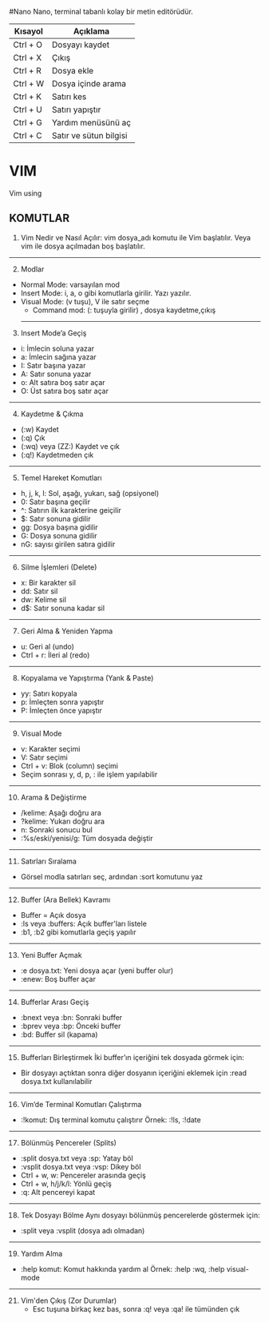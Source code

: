 #Nano
Nano, terminal tabanlı kolay bir metin editörüdür.

| Kısayol   | Açıklama               |
|-----------|------------------------|
| Ctrl + O  | Dosyayı kaydet         |
| Ctrl + X  | Çıkış                  |
| Ctrl + R  | Dosya ekle             |
| Ctrl + W  | Dosya içinde arama     |
| Ctrl + K  | Satırı kes             |
| Ctrl + U  | Satırı yapıştır        |
| Ctrl + G  | Yardım menüsünü aç     |
| Ctrl + C  | Satır ve sütun bilgisi |

# VIM
Vim using

 
KOMUTLAR
-------------------------------------------------------------------------------------------------------------------
1. Vim Nedir ve Nasıl Açılır: vim dosya_adı komutu ile Vim başlatılır. Veya vim ile dosya açılmadan boş  başlatılır.
--------------------------------------------------------------------------------------------------------------------
2. Modlar
- Normal Mode: varsayılan mod
- Insert Mode: i, a, o gibi komutlarla girilir. Yazı yazılır.
- Visual Mode: (v tuşu), V ile satır seçme
  - Command mod: (: tuşuyla girilir) , dosya kaydetme,çıkış
  ----------------------------------------------------------------------------------------------------------------
3. Insert Mode’a Geçiş

- i: İmlecin soluna yazar
- a: İmlecin sağına yazar
- I: Satır başına yazar
- A: Satır sonuna yazar
- o: Alt satıra boş satır açar
- O: Üst satıra boş satır açar

------------------------------------------------------------------------------  
4. Kaydetme & Çıkma

- (:w) Kaydet
- (:q)  Çık
- (:wq) veya (ZZ:) Kaydet ve çık
- (:q!) Kaydetmeden çık
-----------------------------------------------------------------------------------  
5. Temel Hareket Komutları

- h, j, k, l: Sol, aşağı, yukarı, sağ (opsiyonel)
- 0: Satır başına geçilir
- ^: Satırın ilk karakterine geiçilir
- $: Satır sonuna gidilir
- gg: Dosya başına gidilir
- G: Dosya sonuna gidilir
- nG: sayısı girilen satıra gidilir

 ------------------------------------------------------------------------------------- 
6. Silme İşlemleri (Delete)

- x: Bir karakter sil
- dd: Satır sil
- dw: Kelime sil
- d$: Satır sonuna kadar sil
------------------------------------------------------------------------------------
  
7. Geri Alma & Yeniden Yapma

- u: Geri al (undo)
- Ctrl + r: İleri al (redo)
 -------------------------------------------------------------------------------------- 
8. Kopyalama ve Yapıştırma (Yank & Paste)
  
- yy: Satırı kopyala
- p: İmleçten sonra yapıştır
- P: İmleçten önce yapıştır
------------------------------------------------------------------------------------
9. Visual Mode
- v: Karakter seçimi
- V: Satır seçimi
- Ctrl + v: Blok (column) seçimi
- Seçim sonrası y, d, p, : ile işlem yapılabilir

 --------------------------------------------------------------------------------------- 
10. Arama & Değiştirme

- /kelime: Aşağı doğru ara
- ?kelime: Yukarı doğru ara
- n: Sonraki sonucu bul
- :%s/eski/yenisi/g: Tüm dosyada değiştir
 --------------------------------------------------------------------------------------- 
11. Satırları Sıralama
- Görsel modla satırları seç, ardından :sort komutunu yaz
 ----------------------------------------------------------------------------------------- 
12. Buffer (Ara Bellek) Kavramı

- Buffer = Açık dosya
- :ls veya :buffers: Açık buffer'ları listele
- :b1, :b2 gibi komutlarla geçiş yapılır
 ------------------------------------------------------------------------------------------- 
13. Yeni Buffer Açmak
    
- :e dosya.txt: Yeni dosya açar (yeni buffer olur)
- :enew: Boş buffer açar
 ---------------------------------------------------------------------------------------------- 
14. Bufferlar Arası Geçiş
    
- :bnext veya :bn: Sonraki buffer
- :bprev veya :bp: Önceki buffer
- :bd: Buffer sil (kapama)
-----------------------------------------------------------------------------------------------  
15. Bufferları Birleştirmek	İki buffer’ın içeriğini tek dosyada görmek için:
    
- Bir dosyayı açtıktan sonra diğer dosyanın içeriğini eklemek için :read dosya.txt kullanılabilir
 ------------------------------------------------------------------------------------------------- 
16. Vim’de Terminal Komutları Çalıştırma
- :!komut: Dış terminal komutu çalıştırır
Örnek: :!ls, :!date
----------------------------------------------------------------------------------------------
17. Bölünmüş Pencereler (Splits)
- :split dosya.txt veya :sp: Yatay böl
- :vsplit dosya.txt veya :vsp: Dikey böl
- Ctrl + w, w: Pencereler arasında geçiş
- Ctrl + w, h/j/k/l: Yönlü geçiş
- :q: Alt pencereyi kapat
 -------------------------------------------------------------------------------------------- 
18. Tek Dosyayı Bölme	Aynı dosyayı bölünmüş pencerelerde göstermek için:
- :split veya :vsplit (dosya adı olmadan)
---------------------------------------------------------------------------------------------  
19. Yardım Alma
- :help komut: Komut hakkında yardım al
Örnek: :help :wq, :help visual-mode
-----------------------------------------------------------------------------------------------
21. Vim'den Çıkış (Zor Durumlar)
     - Esc tuşuna birkaç kez bas, sonra :q! veya :qa! ile tümünden çık
